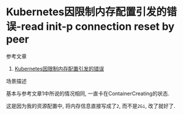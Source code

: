 # Kubernetes因限制内存配置引发的错误-read init-p connection reset by peer

参考文章

1. [Kubernetes因限制内存配置引发的错误](https://cloud.tencent.com/developer/article/1411527)

场景描述

基本与参考文章1中所说的情况相同, 一直卡在ContainerCreating的状态.

这是因为我的资源配置中, 将内存信息直接写成了`2`, 而不是`2Gi`, 改了就好了.

